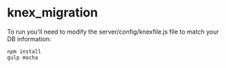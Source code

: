 # knex_migration
To run you'll need to modify the server/config/knexfile.js file to match your DB information:

    npm install
    gulp mocha
